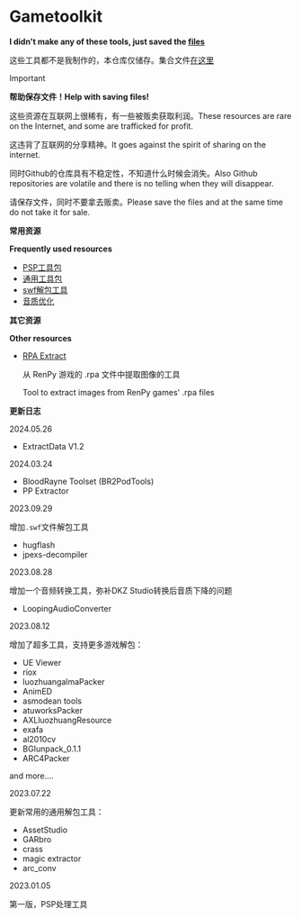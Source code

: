 # Gametoolkit


**I didn't make any of these tools, just saved the [files](https://github.com/Little-Data/Gametoolkit/releases)**

这些工具都不是我制作的，本仓库仅储存。集合文件[在这里](https://github.com/Little-Data/Gametoolkit/releases)

>[!important]
> **帮助保存文件！Help with saving files!**
> 
> 这些资源在互联网上很稀有，有一些被贩卖获取利润。These resources are rare on the Internet, and some are trafficked for profit.
> 
> 这违背了互联网的分享精神。It goes against the spirit of sharing on the internet.
> 
> 同时Github的仓库具有不稳定性，不知道什么时候会消失。Also Github repositories are volatile and there is no telling when they will disappear.
>
> 请保存文件，同时不要拿去贩卖。Please save the files and at the same time do not take it for sale.

**常用资源**

**Frequently used resources**

- [PSP工具包](https://github.com/Little-Data/Gametoolkit/releases/tag/V1.0)
- [通用工具包](https://github.com/Little-Data/Gametoolkit/releases/tag/V2.0)
- [swf解包工具](https://github.com/Little-Data/Gametoolkit/releases/tag/V4.0)
- [音质优化](https://github.com/Little-Data/Gametoolkit/releases/tag/V3.1)

**其它资源**

**Other resources**

- [RPA Extract](https://iwanplays.itch.io/rpaex)
  
  从 RenPy 游戏的 .rpa 文件中提取图像的工具
  
  Tool to extract images from RenPy games' .rpa files

**更新日志**

2024.05.26

- ExtractData V1.2

2024.03.24

- BloodRayne Toolset (BR2PodTools)
- PP Extractor

2023.09.29

增加`.swf`文件解包工具

- hugflash
- jpexs-decompiler

2023.08.28

增加一个音频转换工具，弥补DKZ Studio转换后音质下降的问题

- LoopingAudioConverter

2023.08.12

增加了超多工具，支持更多游戏解包：

- UE Viewer
- riox
- luozhuangalmaPacker
- AnimED
- asmodean tools
- atuworksPacker
- AXLluozhuangResource
- exafa
- al2010cv
- BGIunpack_0.1.1
- ARC4Packer

and more....

2023.07.22

更新常用的通用解包工具：

- AssetStudio
- GARbro
- crass
- magic extractor
- arc_conv

2023.01.05

第一版，PSP处理工具
